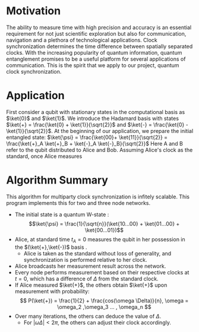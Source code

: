 # Motivation
The ability to measure time with high precision and accuracy is an essential requirement for not just scientific exploration but also for communication, navigation and a plethora of technological applications. 
Clock synchronization determines the time difference between spatially separated clocks. 
With the increasing popularity of quantum information, quantum entanglement promises to be a useful platform for several applications of communication. This is the spirit that we apply to our project, quantum clock synchronization.

# Application
First consider a qubit with stationary states in the computational basis as $\ket{0}$ and $\ket{1}$. We introduce the Hadamard basis with states $\ket{+} = \frac{\ket{0} + \ket{1}}{\sqrt{2}}$ and $\ket{-} = \frac{\ket{0} - \ket{1}}{\sqrt{2}}$. At the beginning of our application, we prepare the initial entangled state:
$\ket{\psi} = \frac{\ket{00}+ \ket{11}}{\sqrt{2}} = \frac{\ket{+}_A \ket{+}_B + \ket{-}_A \ket{-}_B}{\sqrt{2}}$
Here A and B refer to the qubit distributed to Alice and Bob. Assuming Alice's clock as the standard, once Alice measures 

# Algorithm Summary
This algorithm for multiparty clock synchronization is infitely scalable. This program implements this for two and three node networks.
* The initial state is a quantum W-state :
  $$\ket{\psi} = \frac{1}{\sqrt{n}}(\ket{10...00} + \ket{01...00} + \ket{00...01})$$
* Alice, at standard time $t_A = 0$ measures the qubit in her possession in the $(\ket{+},\ket{-})$ basis .
  - Alice is taken as the standard without loss of generality, and synchronization is performed relative to her clock.
* Alice broadcasts her measurement result across the network.
* Every node performs measurement based on their respective clocks at $t=0$, which has a difference of $\Delta$ from the standard clock.
* If Alice measured $\ket{+}$, the others obtain $\ket{+}$ upon measurement with probability:
$$ P(\ket{+}) = \frac{1}{2} + \frac{cos(\omega \Delta)}{n}, \omega = \omega_2 ,\omega_3 ... , \omega_n $$
* Over many iterations, the others can deduce the value of $\Delta$.
  - For $|\omega \Delta|<2 \pi$, the others can adjust their clock accordingly.  
